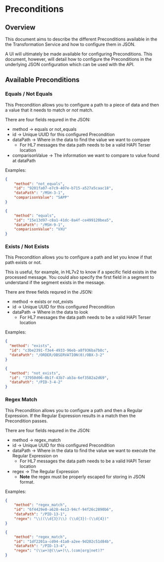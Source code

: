# Preconditions

## Overview

This document aims to describe the different Preconditions available in the the Transformation Service and how to configure them in JSON.  

A UI will ultimately be made available for configuring Preconditions.  This document, however, will detail how to configure the Preconditions in the underlying JSON configuration which can be used with the API.

## Available Preconditions

### Equals / Not Equals

This Precondition allows you to configure a path to a piece of data and then a value that it needs to match or _not_ match.

There are four fields requred in the JSON:

* method &rarr; equals or not_equals
* id &rarr; Unique UUID for this configured Precondition 
* dataPath &rarr; Where in the data to find the value we want to compare
  * For HL7 messages the data path needs to be a valid HAPI Terser location 
* comparisonValue &rarr; The information we want to compare to value found at dataPath

Examples:

```json
{
    "method": "not_equals",
    "id": "9201fa07-e7c9-407e-b715-a527a5caac18",
    "dataPath": "/MSH-3-1",
    "comparisonValue": "SAPP"
}
```

```json
{
    "method": "equals",
    "id": "15e13d97-c8a1-41dc-8a4f-ce499120bea5",
    "dataPath": "/MSH-9-1",
    "comparisonValue": "VXU"
}
```

### Exists / Not Exists

This Precondition allows you to configure a path and let you know if that path exists or not.  

This is useful, for example, in HL7v2 to know if a specific field exists in the processed message.  You could also specify the first field in a segment to understand if the segment exists in the message.

There are three fields requred in the JSON:

* method &rarr; exists or not_exists
* id &rarr; Unique UUID for this configured Precondition
* dataPath &rarr; Where in the data to look
    * For HL7 messages the data path needs to be a valid HAPI Terser location

Examples:

```json
{
  "method": "exists",
  "id": "c3be2391-f3e4-4933-96eb-a8f936ba7b8c",
  "dataPath": "/ORDER/OBSERVATION(0)/OBX-3-2"
}
```

```json
{
  "method": "not_exists",
  "id": "37950d06-0b1f-43b7-ab3a-6ef3582a2d69",
  "dataPath": "/PID-3-4-2"
}
```

### Regex Match

This Precondition allows you to configure a path and then a Regular Expression.  If the Regular Expression results in a match then the Precondition passes.

There are four fields requred in the JSON:

* method &rarr; regex_match
* id &rarr; Unique UUID for this configured Precondition
* dataPath &rarr; Where in the data to find the value we want to execute the Regular Expression on
  * For HL7 messages the data path needs to be a valid HAPI Terser location
* regex &rarr; The Regular Expression
  * **Note** the regex must be properly escaped for storing in JSON format.

Examples: 

```json
{
    "method": "regex_match",
    "id": "6f4429e0-a628-4e13-94cf-94f26c2890b6",
    "dataPath": "/PID-13-1",
    "regex": "\\((\\d{3})\\) (\\d{3})-(\\d{4})"
}
```

```json
{
    "method": "regex_match",
    "id": "1df2201a-cd94-41a0-a2ee-9d202c51d84b",
    "dataPath": "/PID-13-4",
    "regex": "(\\w+)@(\\w+)\\.(com|org|net)?"
}
```
